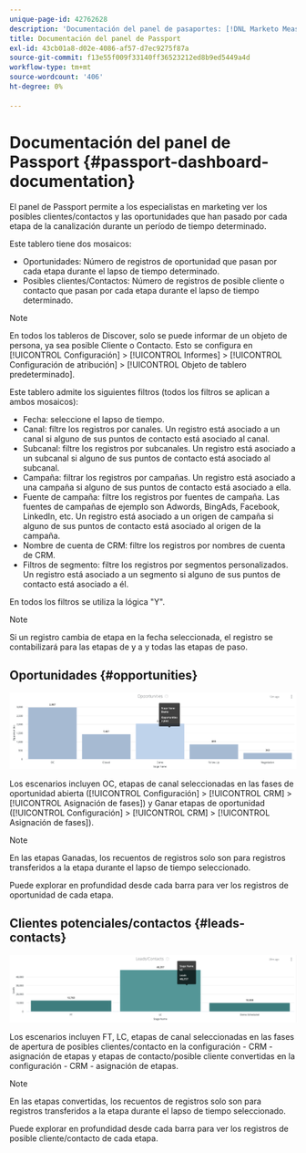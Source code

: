 ```yaml
---
unique-page-id: 42762628
description: 'Documentación del panel de pasaportes: [!DNL Marketo Measure] - Documentación del producto'
title: Documentación del panel de Passport
exl-id: 43cb01a8-d02e-4086-af57-d7ec9275f87a
source-git-commit: f13e55f009f33140ff36523212ed8b9ed5449a4d
workflow-type: tm+mt
source-wordcount: '406'
ht-degree: 0%

---
```


# Documentación del panel de Passport {#passport-dashboard-documentation}

El panel de Passport permite a los especialistas en marketing ver los posibles clientes/contactos y las oportunidades que han pasado por cada etapa de la canalización durante un período de tiempo determinado.

Este tablero tiene dos mosaicos:

* Oportunidades: Número de registros de oportunidad que pasan por cada etapa durante el lapso de tiempo determinado.
* Posibles clientes/Contactos: Número de registros de posible cliente o contacto que pasan por cada etapa durante el lapso de tiempo determinado.

>[!NOTE]
>
>En todos los tableros de Discover, solo se puede informar de un objeto de persona, ya sea posible Cliente o Contacto. Esto se configura en [!UICONTROL Configuración] > [!UICONTROL Informes] > [!UICONTROL Configuración de atribución] > [!UICONTROL Objeto de tablero predeterminado].

Este tablero admite los siguientes filtros (todos los filtros se aplican a ambos mosaicos):

* Fecha: seleccione el lapso de tiempo.
* Canal: filtre los registros por canales. Un registro está asociado a un canal si alguno de sus puntos de contacto está asociado al canal.
* Subcanal: filtre los registros por subcanales. Un registro está asociado a un subcanal si alguno de sus puntos de contacto está asociado al subcanal.
* Campaña: filtrar los registros por campañas. Un registro está asociado a una campaña si alguno de sus puntos de contacto está asociado a ella.
* Fuente de campaña: filtre los registros por fuentes de campaña. Las fuentes de campañas de ejemplo son Adwords, BingAds, Facebook, LinkedIn, etc. Un registro está asociado a un origen de campaña si alguno de sus puntos de contacto está asociado al origen de la campaña.
* Nombre de cuenta de CRM: filtre los registros por nombres de cuenta de CRM.
* Filtros de segmento: filtre los registros por segmentos personalizados. Un registro está asociado a un segmento si alguno de sus puntos de contacto está asociado a él.

En todos los filtros se utiliza la lógica &quot;Y&quot;.

>[!NOTE]
>
>Si un registro cambia de etapa en la fecha seleccionada, el registro se contabilizará para las etapas de y a y todas las etapas de paso.

## Oportunidades {#opportunities}

![](assets/one-1.png)

Los escenarios incluyen OC, etapas de canal seleccionadas en las fases de oportunidad abierta ([!UICONTROL Configuración] > [!UICONTROL CRM] > [!UICONTROL Asignación de fases]) y Ganar etapas de oportunidad ([!UICONTROL Configuración] > [!UICONTROL CRM] > [!UICONTROL Asignación de fases]).

>[!NOTE]
>
>En las etapas Ganadas, los recuentos de registros solo son para registros transferidos a la etapa durante el lapso de tiempo seleccionado.

Puede explorar en profundidad desde cada barra para ver los registros de oportunidad de cada etapa.

## Clientes potenciales/contactos {#leads-contacts}

![](assets/two-1.png)

Los escenarios incluyen FT, LC, etapas de canal seleccionadas en las fases de apertura de posibles clientes/contacto en la configuración - CRM - asignación de etapas y etapas de contacto/posible cliente convertidas en la configuración - CRM - asignación de etapas.

>[!NOTE]
>
>En las etapas convertidas, los recuentos de registros solo son para registros transferidos a la etapa durante el lapso de tiempo seleccionado.

Puede explorar en profundidad desde cada barra para ver los registros de posible cliente/contacto de cada etapa.
